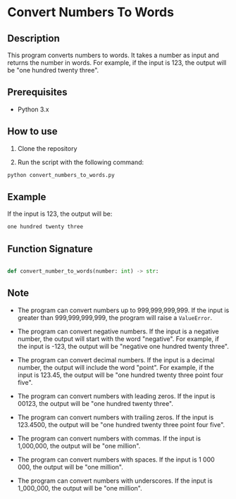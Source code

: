 # Convert Numbers To Words

## Description

This program converts numbers to words. It takes a number as input and returns the number in words. For example, if the input is 123, the output will be "one hundred twenty three".

## Prerequisites

- Python 3.x

## How to use

1. Clone the repository

2. Run the script with the following command:

```bash
python convert_numbers_to_words.py
```

## Example

If the input is 123, the output will be:

```bash
one hundred twenty three
```

## Function Signature

```python

def convert_number_to_words(number: int) -> str:

```

## Note

- The program can convert numbers up to 999,999,999,999. If the input is greater than 999,999,999,999, the program will raise a `ValueError`.

- The program can convert negative numbers. If the input is a negative number, the output will start with the word "negative". For example, if the input is -123, the output will be "negative one hundred twenty three".

- The program can convert decimal numbers. If the input is a decimal number, the output will include the word "point". For example, if the input is 123.45, the output will be "one hundred twenty three point four five".

- The program can convert numbers with leading zeros. If the input is 00123, the output will be "one hundred twenty three".

- The program can convert numbers with trailing zeros. If the input is 123.4500, the output will be "one hundred twenty three point four five".

- The program can convert numbers with commas. If the input is 1,000,000, the output will be "one million".

- The program can convert numbers with spaces. If the input is 1 000 000, the output will be "one million".

- The program can convert numbers with underscores. If the input is 1_000_000, the output will be "one million".
